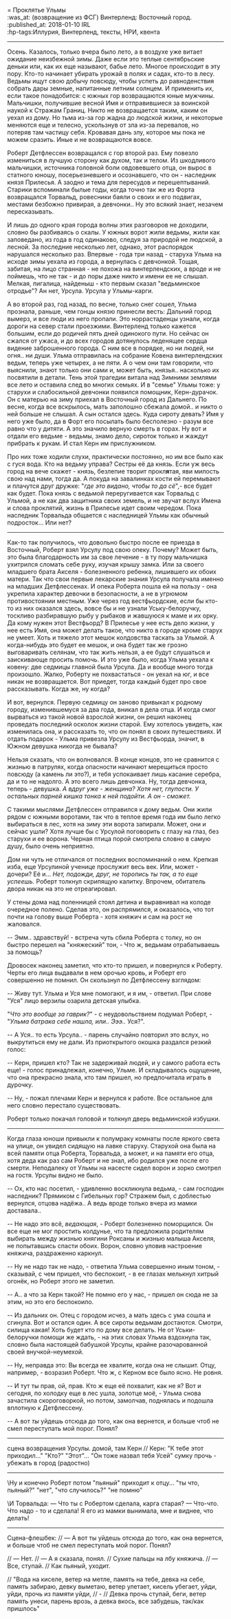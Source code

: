 
= Проклятье Ульмы  
:was_at: (возвращение из ФСГ) Винтерленд: Восточный город.  
:published_at: 2018-01-10 IRL    
:hp-tags:Иллурия, Винтерленд, тексты, НРИ, квента

------------
Осень. Казалось, только вчера было лето, а в воздухе уже витает ожидание неизбежной зимы. Даже если это теплые сентябрьские деньки или, как их еще называют, бабье лето. Многое происходит в эту пору. Кто-то начинает убирать урожай в полях и садах, кто-то в лесу. Ведьмы ищут свою добычу повсюду, чтобы успеть до равноденствия собрать дары земные, напитанные летним солнцем. И применить их, если такое понадобится: с южных гор возвращаются юные мужчины. Мальчишки, получившие весной Имя и отправившиеся за воинской наукой к Стражам Границ. Никто не возвращается таким, каким он уехал из дому. Но тьма из-за гор жадна до людской жизни, и некоторые меняются еще и телесно, ускользнув от зла из-за перевалов, но потеряв там частицу себя. Кровавая дань злу, которое мы пока не можем сразить. Иные и не возвращаются вовсе.

Роберт Детфлессен возвращался с гор второй раз. Ему повезло измениться в лучшую сторону как духом, так и телом. Из шкодливого мальчишки, источника головной боли овдовевшего отца, он вырос в статного юношу, посерьезневшего и осознавшего, что он - наследник князя Прилесья. А заодно и тема для пересудов и перешептываний. Старики вспоминали былые годы, когда точно так же из Форта возвращался Торвальд, ровесники баяли о своих и его подвигах, местами безбожно привирая, а девчонки.. Ну это всякий знает, незачем пересказывать.

И лишь до одного края города волны этих разговоров не доходили, словно бы разбиваясь о скалы. У южных ворот жили ведьмы, жили как заповедано, из года в год одинаково, следуя за природой не людской, а лесной. За последние несколько лет, однако, этот распорядок нарушался несколько раз. Впервые - года три назад - старуха Ульма на исходе зимы уехала из города, а вернулась с девчонкой. Тощая, забитая, на лицо странная - не похожа на винтерлендских, а вроде и не поймешь, что не так - и до поры даже никто и имени ее не слышал. Мелкая, пигалица, найденыш - кто первым сказал "ведьминское отродье"? Ан нет, Урсула. Урсула у Ульмы-карги.

А во второй раз, год назад, по весне, только снег сошел, Ульма прознала, раньше, чем гонцы князю принесли весть: Дальний город вымерз, и все люди из него пропали. Это норрастаденцы узнали, когда дороги на север стали проезжими. Винтерленд только кажется большим, если до родичей пять дней одинокого пути. Но сейчас он сжался от ужаса, и до всех городов дотянулось леденящее сердца видение заброшенного города. С ним все в порядке, но ни людей, ни огня.. ни души. Ульма отправилась на собрание Ковена винтерлендских ведьм, теперь уже четырех, а не пяти. А о чем они там говорили, что выяснили, знают только они сами и, может быть, князья.. насколько их посвятили в детали. Тень этой трагедии витала над Зимними землями все лето и оставила след во многих семьях. И в "семье" Ульмы тоже: у старухи и слабосильной девчонки появился помощник, Керн-дурачок. Он с матерью на зиму приехал в Восточный город из Дальнего. По весне, когда все вскрылось, мать заполошно сбежала домой.. и никто о ней больше не слышал. А сын остался здесь. Куда сироту девать? Имя у него уже было, да в Форт его посылать было бесполезно - разум все равно что у дитяти. А это значило верную смерть в горах. Ну вот и отдали его ведьме - ведьмы, знамо дело, сироток только и жаждут прибрать к рукам. И стал Керн им прислужником.

Про них тоже ходили слухи, практически постоянно, но им все было как с гуся вода. Кто на ведьму управа? Сестры её да князь. Если уж весь город на вече скажет - князь, безлепие творит прокл**я**тая, яви милость свою над нами, тогда да. А покуда на завалинках кости ей перемывают и плачутся друг дружке: "*где это видано, чтобы то да сё*",-  все будет как будет. Пока князь с ведьмой переругивается как Торвальд с Ульмой, а не как два защитника своих земель, и не звучат вслух Имена и слова проклятий, жизнь в Прилесье идет своим чередом. Пока наследник Торвальда общается с наследницей Ульмы как обычный подросток... Или нет?

----------

Как-то так получилось, что довольно быстро после ее приезда в Восточный, Роберт взял Урсулу под свою опеку. Почему? Может быть, это была благодарность им за свое лечение - в ту пору мальчишка ухитрился сломать себе руку, изучая крышу замка. Или за своего младшего брата Акселя - болезненного ребенка, лишившего их обоих матери. Так что свои первые лекарские знания Урсула получала именно на младших Детфлессенах. И опека Роберта пошла ей на пользу - она укрепила характер девочки в безопасности, а не в угрюмом противостоянии местным. Уже через год вестфьордские, если бы кто-то из них оказался здесь,  вовсе бы и не узнали Уську-белоручку, тоскливо разбиравшую рыбу у рыбаков и жавшуюся к маме и их орку. Да кому нужен этот Вестфьорд? В Прилесье у нее есть дело жизни, у нее есть Имя, она может делать такое, что никто в городе кроме старух не умеет. Хоть и тяжело этот мешок колдовства таскать за Ульмой. А когда-нибудь это будет ее мешок, и она будет так же грозно выговаривать селянам, что так жить нельзя, а ее будут слушаться и заискивающе просить помочь. И это уже было, когда Ульма уехала к ковену: две седмицы главной была Урсула. Да и вообще много тогда произошло. Жалко, Роберту не похвастаться - он уехал на юг, и все никак не возвращается. Вот приедет, тогда каждый будет про свое  рассказывать. Когда же, ну когда? 

И вот, вернулся. Первую седмицу он заново привыкал к родному городу, изменившемуся за два года, вникал в дела отца. И когда смог вырваться из такой новой взрослой жизни, он решил наконец проведать последний осколок жизни старой. Ему хотелось увидеть, как изменилась она, и рассказать то, что он понял в своих путешествиях. И отдать подарок - Ульма привезла Урсулу из Вестфьорда, значит, в Южном девушка никогда не бывала?

Нельзя сказать, что он волновался. В конце концов, это не сравнится с жизнью в патрулях, когда опасности начинают мерещиться просто повсюду (а камень ли это?), и тебя успокаивает лишь касание серебра, да и то не надолго. А это всего лишь девчонка. Ну, тогда девчонка, теперь - девушка. *А вдруг уже - женщина? Хотя нет, глупости. У остальных парней кишка тонка к ней подойти. А он - сможет.*

С такими мыслями Детфлессен отправился к дому ведьм. Они жили рядом с южными воротами, так что в теплое время года им было легко выбираться в лес, хотя на зиму эти ворота запирали. Может, они и сейчас ушли? Хотя лучше бы с Урсулой поговорить с глазу на глаз, без старухи и ее ворона. Черная птица порой смотрела словно в самую душу, было очень неприятно.

Дом ни чуть не отличался от последних воспоминаний о нем. Крепкая изба, еще Урсулиной ученице прослужит весь век. Или, может - дочери? Её и... *Нет, подожди, друг, не торопись ты так, а то еще успеешь.* Роберт толкнул скрипящую калитку. Впрочем, обитатель двора никак на это не отреагировал.

У стены дома над поленницей стоял детина и выравнивал на колоде очередное полено. Сделав это, он распрямился, и оказалось, что тот почти на голову выше Роберта - хотя княжич и сам на рост не жаловался. 

-- Эмм.. здравствуй! - встреча чуть сбила Роберта с толку, но он быстро перешел на "княжеский" тон, - Что ж, ведьмам отрабатываешь за помощь? 

Дровосек наконец заметил, что кто-то пришел, и повернулся к Роберту. Черты его лица выдавали в нем орочью кровь, и Роберт его совершенно не помнил. Он скользнул по Детфлессену взглядом:

-- Живу тут. Ульма и Уся мне помогают, и я им, - ответил. При слове "Уся" лицо верзилы озарила детская улыбка. 

"*Что это вообще за гаврик?*" - с неудовольствием подумал Роберт, - "*Ульма батрака себе нашла, или.. Эээ..* Уся?".

-- А Уся.. то есть Урсула.. - парень случайно повторил это вслух, но выкрутиться ему не дали. Из приоткрытого окошка раздался резкий голос:

-- Керн, пришел кто? Так не задерживай людей, и у самого работа есть еще! - голос принадлежал, конечно, Ульме. И складывалось ощущение, что она прекрасно знала, кто там пришел, но предпочитала играть в дурочку.

-- Ну, - пожал плечами Керн и вернулся к работе. Все остальное для него словно перестало существовать.

Роберт только покачал головой и толкнул дверь ведьминской избушки.

----------

Когда глаза юноши привыкли к полумраку комнаты после яркого света на улице, он увидел сидящую на лавке старуху. Старухой она была на всей памяти отца Роберта, Торвальда, а может, и на памяти его отца, хотя деда как раз сам Роберт и не знал, ибо родился уже после его смерти. Неподалеку от Ульмы на насесте сидел ворон и зорко смотрел на гостя. Урсулы видно не было.

-- Ох, кто нас посетил, - удивленно воскликнула ведьма, - сам господин наследник? Прямиком с Гибельных гор? Стражем был, с доблестью вернулся, отцова надёжа.. А ведь вроде только вчера из мамки доставала..

-- Не надо это всё, *ведающая*, - Роберт болезненно поморщился. Он все еще не мог простить колдунье, что та предложила родителям выбирать между жизнью княгини Роксаны и жизнью малыша Акселя, не попытавшись спасти обоих. Ворон, словно уловив настроение княжича, раздраженно каркнул.

-- Ну не надо так не надо, - ответила Ульма совершенно иным тоном, - сказывай, с чем пришел, что беспокоит, - в ее глазах мелькнул хитрый огонёк, но Роберт этого не заметил.

-- А.. а что за Керн такой? Не помню его у нас, - пришел он сюда не за этим, но это его беспокоило.

-- Из дальних он. Отец с городом исчез, а мать здесь с ума сошла и сгинула. Вот и остался один. А все сироты ведьмам достаются. Смотри, силища какая! Хоть будет кто по дому все делать. Не от Уськи-белоручки помощи же ждать, - на этих словах Ульма вздохнула так, словно была настоящей бабушкой Урсулы, крайне разочарованной своей внучкой-неумехой.

-- Ну, неправда это: Вы всегда ее хвалите, когда она не слышит. Отцу, например, - возразил Роберт. Что ж, с Керном все было ясно. Не ровня.

-- И тут ты прав, ой, прав. Кто ж еще её похвалит, как не я? Вот и сегодня, по холодку еще в лес ушла, золотце моё, - Ульма снова зачастила скороговоркой, но потом, замолчав, поднялась и подошла вплотную к Детфлессену.

-- А вот *ты* уйдешь отсюда до того, как она вернется, и больше чтоб не смел переступать мой порог. Понял?

----------
сцена возвращения Урсулы.
домой, там Керн
// Керн: "К тебе этот приходил..." "Кто?" "Этот"...
"Он тоже назвал тебя Усей"
сумку прочь - убежать в город (радостно)

----------
\\Ну и конечно Роберт потом "пьяный" приходит к отцу... "ты что, пьяный?" "нет", "что случилось?" "не помню"

\\И Торвальда: 
— Что ты с Робертом сделала, карга старая?
— Что-что. Что надо - то и сделала! Я его из мамки вынимала, мне и виднее, что делать!


----------
Сцена-флешбек: 
// — А вот ты уйдешь отсюда до того, как она вернется, и больше чтоб не смел переступать мой порог. Понял?

// — Нет.
// — А я сказала, понял. 
// Сухие пальцы на лбу княжича.
// — Все, ступай.
// Как пьяный, уходит.


// "Вода на киселе, ветер на метле, память на тебе, девка на себе, память забираю, девку выметаю, ветер улетает, кисель убегает, уйди, уйди, прочь из памяти уйди, 
// -
// Девка прочь ступай, беги, ветер память унеси, парень врозь, а девка вкось, все забудешь, так/как пришлось"


